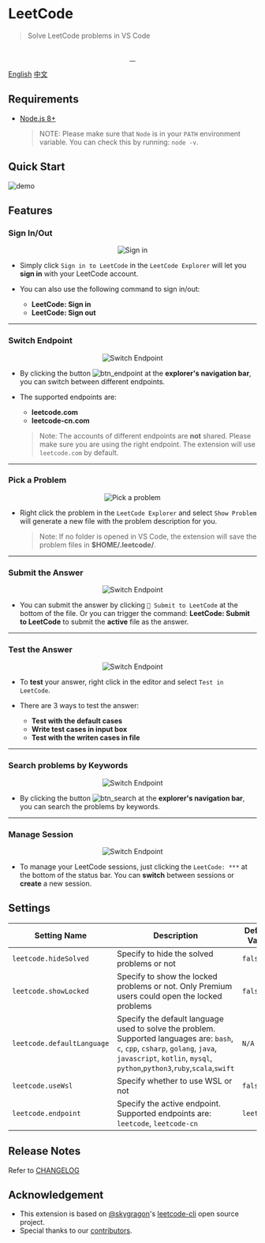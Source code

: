 # LeetCode

> Solve LeetCode problems in VS Code

<p align="center">
  <img src="https://github.com/jdneo/vscode-leetcode/blob/cs/new-doc/resources/LeetCode.png" alt="">
</p>
<p align="center">
  <a href="https://travis-ci.org/jdneo/vscode-leetcode">
    <img src="https://img.shields.io/travis/jdneo/vscode-leetcode.svg?style=flat-square" alt="">
  </a>
  <a href="https://gitter.im/vscode-leetcode/Lobby">
    <img src="https://img.shields.io/gitter/room/jdneo/vscode-leetcode.svg?style=flat-square" alt="">
  </a>
  <a href="https://marketplace.visualstudio.com/items?itemName=shengchen.vscode-leetcode">
    <img src="https://img.shields.io/visual-studio-marketplace/d/shengchen.vscode-leetcode.svg?style=flat-square" alt="">
  </a>
  <a href="https://github.com/jdneo/vscode-leetcode/blob/master/LICENSE">
    <img src="https://img.shields.io/github/license/jdneo/vscode-leetcode.svg?style=flat-square" alt="">
  </a>
</p>

[English](#Requirements) [中文]()

## Requirements
- [Node.js 8+](https://nodejs.org)
    > NOTE: Please make sure that `Node` is in your `PATH` environment variable. You can check this by running: `node -v`.

## Quick Start

![demo](https://raw.githubusercontent.com/jdneo/vscode-leetcode/cs/new-doc/docs/gifs/demo.gif)

## Features

### Sign In/Out
<p align="center">
  <img src="https://raw.githubusercontent.com/jdneo/vscode-leetcode/cs/new-doc/docs/imgs/sign_in.png" alt="Sign in" />
</p>

- Simply click `Sign in to LeetCode` in the `LeetCode Explorer` will let you **sign in** with your LeetCode account.

- You can also use the following command to sign in/out:
  - **LeetCode: Sign in**
  - **LeetCode: Sign out**

---

### Switch Endpoint
<p align="center">
  <img src="https://raw.githubusercontent.com/jdneo/vscode-leetcode/cs/new-doc/docs/imgs/endpoint.png" alt="Switch Endpoint" />
</p>

- By clicking the button ![btn_endpoint](https://raw.githubusercontent.com/jdneo/vscode-leetcode/cs/new-doc/docs/imgs/btn_endpoint.png) at the **explorer's navigation bar**, you can switch between different endpoints.

- The supported endpoints are:
  - **leetcode.com**
  - **leetcode-cn.com**

  > Note: The accounts of different endpoints are **not** shared. Please make sure you are using the right endpoint. The extension will use `leetcode.com` by default.

---

### Pick a Problem
<p align="center">
  <img src="https://raw.githubusercontent.com/jdneo/vscode-leetcode/cs/new-doc/docs/imgs/pick_problem.png" alt="Pick a problem" />
</p>

- Right click the problem in the `LeetCode Explorer` and select `Show Problem` will generate a new file with the problem description for you.

  > Note: If no folder is opened in VS Code, the extension will save the problem files in **$HOME/.leetcode/**.

---

### Submit the Answer
<p align="center">
  <img src="https://raw.githubusercontent.com/jdneo/vscode-leetcode/cs/new-doc/docs/imgs/submit.png" alt="Switch Endpoint" />
</p>

- You can submit the answer by clicking `🙏 Submit to LeetCode` at the bottom of the file. Or you can trigger the command: **LeetCode: Submit to LeetCode** to submit the **active** file as the answer.

---

### Test the Answer
<p align="center">
  <img src="https://raw.githubusercontent.com/jdneo/vscode-leetcode/cs/new-doc/docs/imgs/test.png" alt="Switch Endpoint" />
</p>

- To **test** your answer, right click in the editor and select `Test in LeetCode`.

- There are 3 ways to test the answer:
  - **Test with the default cases**
  - **Write test cases in input box**
  - **Test with the writen cases in file**

---

### Search problems by Keywords
<p align="center">
  <img src="https://raw.githubusercontent.com/jdneo/vscode-leetcode/cs/new-doc/docs/imgs/search.png" alt="Switch Endpoint" />
</p>

- By clicking the button ![btn_search](https://raw.githubusercontent.com/jdneo/vscode-leetcode/cs/new-doc/docs/imgs/btn_search.png) at the **explorer's navigation bar**, you can search the problems by keywords.

---

### Manage Session
<p align="center">
  <img src="https://raw.githubusercontent.com/jdneo/vscode-leetcode/cs/new-doc/docs/imgs/session.png" alt="Switch Endpoint" />
</p>

- To manage your LeetCode sessions, just clicking the `LeetCode: ***` at the bottom of the status bar. You can **switch** between sessions or **create** a new session.


## Settings
| Setting Name | Description | Default Value |
|---|---|---|
| `leetcode.hideSolved` | Specify to hide the solved problems or not | `false` |
| `leetcode.showLocked` | Specify to show the locked problems or not. Only Premium users could open the locked problems | `false` |
| `leetcode.defaultLanguage` | Specify the default language used to solve the problem. Supported languages are: `bash`, `c`, `cpp`, `csharp`, `golang`, `java`, `javascript`, `kotlin`, `mysql`, `python`,`python3`,`ruby`,`scala`,`swift` | `N/A` |
| `leetcode.useWsl` | Specify whether to use WSL or not | `false` |
| `leetcode.endpoint` | Specify the active endpoint. Supported endpoints are: `leetcode`, `leetcode-cn` | `leetcode` |

## Release Notes

Refer to [CHANGELOG](https://github.com/jdneo/vscode-leetcode/blob/master/CHANGELOG.md)

## Acknowledgement

- This extension is based on [@skygragon](https://github.com/skygragon)'s [leetcode-cli](https://github.com/skygragon/leetcode-cli) open source project.
- Special thanks to our [contributors](https://github.com/jdneo/vscode-leetcode/blob/master/ACKNOWLEDGEMENTS.md).
